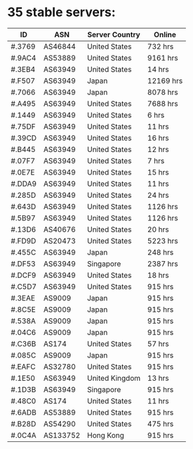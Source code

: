 # 35 stable servers:

| ID | ASN | Server Country | Online |
| ------ | ------ | ------ | ------ |
| #.3769 | AS46844 | United States | 732 hrs |
| #.9AC4 | AS53889 | United States | 9161 hrs |
| #.3EB4 | AS63949 | United States | 14 hrs |
| #.F507 | AS63949 | Japan | 12169 hrs |
| #.7066 | AS63949 | Japan | 8078 hrs |
| #.A495 | AS63949 | United States | 7688 hrs |
| #.1449 | AS63949 | United States | 6 hrs |
| #.75DF | AS63949 | United States | 11 hrs |
| #.39CD | AS63949 | United States | 16 hrs |
| #.B445 | AS63949 | United States | 12 hrs |
| #.07F7 | AS63949 | United States | 7 hrs |
| #.0E7E | AS63949 | United States | 15 hrs |
| #.DDA9 | AS63949 | United States | 11 hrs |
| #.285D | AS63949 | United States | 24 hrs |
| #.643D | AS63949 | United States | 1126 hrs |
| #.5B97 | AS63949 | United States | 1126 hrs |
| #.13D6 | AS40676 | United States | 20 hrs |
| #.FD9D | AS20473 | United States | 5223 hrs |
| #.455C | AS63949 | Japan | 248 hrs |
| #.DF53 | AS63949 | Singapore | 2387 hrs |
| #.DCF9 | AS63949 | United States | 18 hrs |
| #.C5D7 | AS63949 | United States | 915 hrs |
| #.3EAE | AS9009 | Japan | 915 hrs |
| #.8C5E | AS9009 | Japan | 915 hrs |
| #.538A | AS9009 | Japan | 915 hrs |
| #.04C6 | AS9009 | Japan | 915 hrs |
| #.C36B | AS174 | United States | 57 hrs |
| #.085C | AS9009 | Japan | 915 hrs |
| #.EAFC | AS32780 | United States | 915 hrs |
| #.1E50 | AS63949 | United Kingdom | 13 hrs |
| #.1D3B | AS63949 | Singapore | 915 hrs |
| #.48C0 | AS174 | United States | 11 hrs |
| #.6ADB | AS53889 | United States | 915 hrs |
| #.B28D | AS54290 | United States | 475 hrs |
| #.0C4A | AS133752 | Hong Kong | 915 hrs |

